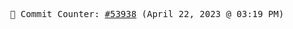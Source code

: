 <p align="center">
    <samp>
        📮 Commit Counter: <a href="https://github.com/Javascript-void0/Javascript-void0/commits/main">#53938</a> (April 22, 2023 @ 03:19 PM)
    </samp>
</p>